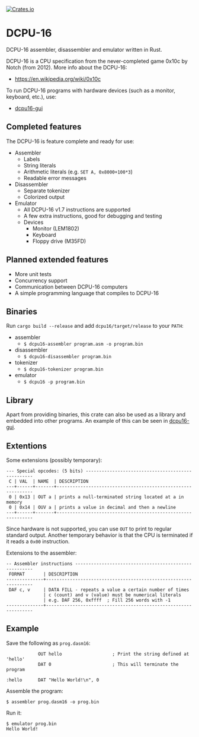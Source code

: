 [![Crates.io](https://img.shields.io/crates/v/dcpu16.svg)](https://crates.io/crates/dcpu16)

# DCPU-16

DCPU-16 assembler, disassembler and emulator written in Rust.

DCPU-16 is a CPU specification from the never-completed game 0x10c by Notch (from 2012).
More info about the DCPU-16:

* https://en.wikipedia.org/wiki/0x10c

To run DCPU-16 programs with hardware devices (such as a monitor, keyboard,
etc.), use:

* [dcpu16-gui](https://github.com/gustavla/dcpu16-gui)

## Completed features

The DCPU-16 is feature complete and ready for use:

* Assembler
  * Labels
  * String literals
  * Arithmetic literals (e.g. `SET A, 0x8000+100*3`)
  * Readable error messages
* Disassembler
  * Separate tokenizer
  * Colorized output
* Emulator
  * All DCPU-16 v1.7 instructions are supported
  * A few extra instructions, good for debugging and testing
  * Devices
    * Monitor (LEM1802)
    * Keyboard
    * Floppy drive (M35FD)

## Planned extended features

* More unit tests
* Concurrency support
* Communication between DCPU-16 computers
* A simple programming language that compiles to DCPU-16

## Binaries

Run `cargo build --release` and add `dcpu16/target/release` to your `PATH`:

* assembler
  * `$ dcpu16-assembler program.asm -o program.bin`
* disassembler
  * `$ dcpu16-disassembler program.bin`
* tokenizer
  * `$ dcpu16-tokenizer program.bin`
* emulator
  * `$ dcpu16 -p program.bin`

## Library

Apart from providing binaries, this crate can also be used as a library and
embedded into other programs. An example of this can be seen in
[dcpu16-gui](https://github.com/gustavla/dcpu16-gui).

## Extentions

Some extensions (possibly temporary):

    --- Special opcodes: (5 bits) --------------------------------------------------
     C | VAL  | NAME  | DESCRIPTION
    ---+------+-------+-------------------------------------------------------------
     0 | 0x13 | OUT a | prints a null-terminated string located at a in memory
     0 | 0x14 | OUV a | prints a value in decimal and then a newline
    ---+------+-------+-------------------------------------------------------------

Since hardware is not supported, you can use `OUT` to print to regular standard
output. Another temporary behavior is that the CPU is terminated if it reads a
`0x00` instruction.

Extensions to the assembler:

    -- Assembler instructions ------------------------------------------------------
     FORMAT       | DESCRIPTION
    --------------+-----------------------------------------------------------------
     DAF c, v     | DATA FILL - repeats a value a certain number of times
                  | c (count) and v (value) must be numerical literals
                  | e.g. DAF 256, 0xffff  ; Fill 256 words with -1
    --------------+-----------------------------------------------------------------

## Example

Save the following as `prog.dasm16`:

                OUT hello                   ; Print the string defined at 'hello'
                DAT 0                       ; This will terminate the program    

    :hello      DAT "Hello World!\n", 0

Assemble the program:

    $ assembler prog.dasm16 -o prog.bin

Run it:

    $ emulator prog.bin
    Hello World!
